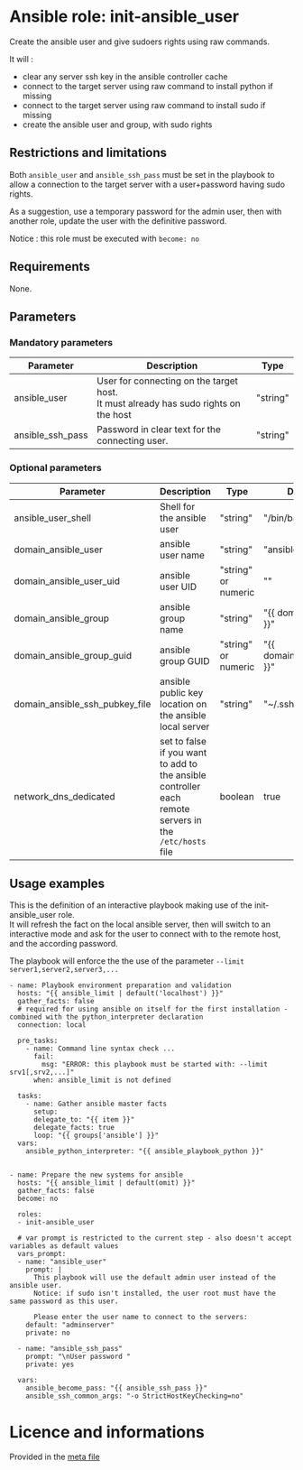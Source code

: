 # Ansible role: init-ansible_user

Create the ansible user and give sudoers rights using raw commands.  

It will :
* clear any server ssh key in the ansible controller cache
* connect to the target server using raw command to install python if missing
* connect to the target server using raw command to install sudo if missing
* create the ansible user and group, with sudo rights


## Restrictions and limitations

Both `ansible_user` and `ansible_ssh_pass` must be set in the playbook to allow a connection to the target server with a user+password having sudo rights.

As a suggestion, use a temporary password for the admin user, then with another role, update the user with the definitive password.

Notice : this role must be executed with `become: no`  


## Requirements

None.


## Parameters

### Mandatory parameters

| Parameter | Description | Type |
| --------- | ----------- | ---- |
| ansible_user | User for connecting on the target host.<br />It must already has sudo rights on the host | "string" |
| ansible_ssh_pass | Password in clear text for the connecting user. | "string" | 


### Optional parameters

| Parameter | Description | Type | Default value |
| --------- | ----------- | ---- | ------------- |
| ansible_user_shell | Shell for the ansible user | "string" | "/bin/bash" |
| domain_ansible_user | ansible user name | "string" | "ansible" |
| domain_ansible_user_uid | ansible user UID | "string" or numeric | "" |
| domain_ansible_group | ansible group name | "string" | "{{ domain_ansible_user }}" |
| domain_ansible_group_guid | ansible group GUID | "string" or numeric | "{{ domain_ansible_user_uid }}" |
| domain_ansible_ssh_pubkey_file | ansible public key location on the ansible local server | "string" | "~/.ssh/id_rsa.pub" |
| network_dns_dedicated | set to false if you want to add to the ansible controller each remote servers in the `/etc/hosts` file | boolean | true |


## Usage examples

This is the definition of an interactive playbook making use of the init-ansible_user role.  
It will refresh the fact on the local ansible server, then will switch to an interactive mode and ask for the user to connect with to the remote host, and the according password.

The playbook will enforce the the use of the parameter `--limit server1,server2,server3,...`   

```
- name: Playbook environment preparation and validation
  hosts: "{{ ansible_limit | default('localhost') }}"
  gather_facts: false
  # required for using ansible on itself for the first installation - combined with the python_interpreter declaration
  connection: local

  pre_tasks:
    - name: Command line syntax check ...
      fail:
        msg: "ERROR: this playbook must be started with: --limit srv1[,srv2,...]"
      when: ansible_limit is not defined

  tasks:
    - name: Gather ansible master facts
      setup:
      delegate_to: "{{ item }}"
      delegate_facts: true
      loop: "{{ groups['ansible'] }}"
  vars:
    ansible_python_interpreter: "{{ ansible_playbook_python }}"


- name: Prepare the new systems for ansible
  hosts: "{{ ansible_limit | default(omit) }}"
  gather_facts: false
  become: no

  roles:
  - init-ansible_user

  # var prompt is restricted to the current step - also doesn't accept variables as default values
  vars_prompt:
  - name: "ansible_user"
    prompt: |
      This playbook will use the default admin user instead of the ansible user.
      Notice: if sudo isn't installed, the user root must have the same password as this user.

      Please enter the user name to connect to the servers:
    default: "adminserver"
    private: no

  - name: "ansible_ssh_pass"
    prompt: "\nUser password "
    private: yes

  vars:
    ansible_become_pass: "{{ ansible_ssh_pass }}"
    ansible_ssh_common_args: "-o StrictHostKeyChecking=no"
```


# Licence and informations

Provided in the [meta file](meta/main.yml)

